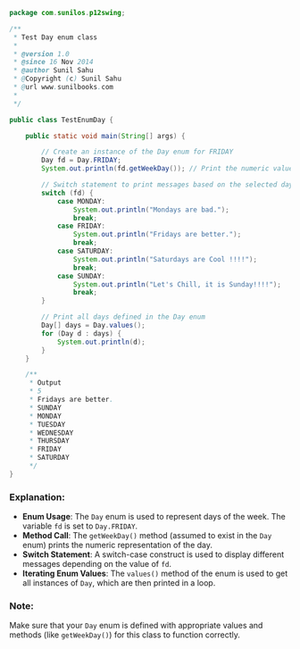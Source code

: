 
```java
package com.sunilos.p12swing;

/**
 * Test Day enum class
 * 
 * @version 1.0
 * @since 16 Nov 2014
 * @author Sunil Sahu
 * @Copyright (c) Sunil Sahu
 * @url www.sunilbooks.com
 * 
 */

public class TestEnumDay {

    public static void main(String[] args) {

        // Create an instance of the Day enum for FRIDAY
        Day fd = Day.FRIDAY;
        System.out.println(fd.getWeekDay()); // Print the numeric value of the day

        // Switch statement to print messages based on the selected day
        switch (fd) {
            case MONDAY:
                System.out.println("Mondays are bad.");
                break;
            case FRIDAY:
                System.out.println("Fridays are better.");
                break;
            case SATURDAY:
                System.out.println("Saturdays are Cool !!!!");
                break;
            case SUNDAY:
                System.out.println("Let's Chill, it is Sunday!!!!");
                break;
        }

        // Print all days defined in the Day enum
        Day[] days = Day.values();
        for (Day d : days) {
            System.out.println(d);
        }
    }

    /**
     * Output 
     * 5 
     * Fridays are better. 
     * SUNDAY 
     * MONDAY 
     * TUESDAY 
     * WEDNESDAY 
     * THURSDAY
     * FRIDAY 
     * SATURDAY
     */
}
```

### Explanation:
- **Enum Usage**: The `Day` enum is used to represent days of the week. The variable `fd` is set to `Day.FRIDAY`.
- **Method Call**: The `getWeekDay()` method (assumed to exist in the `Day` enum) prints the numeric representation of the day.
- **Switch Statement**: A switch-case construct is used to display different messages depending on the value of `fd`.
- **Iterating Enum Values**: The `values()` method of the enum is used to get all instances of `Day`, which are then printed in a loop.

### Note:
Make sure that your `Day` enum is defined with appropriate values and methods (like `getWeekDay()`) for this class to function correctly.
